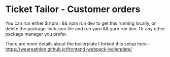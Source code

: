# Ticket Tailor - Customer orders

You can run either $ npm i && npm run dev to get this running locally, or delete the package-lock.json file and run yarn && yarn run dev. Or any other package manager you prefer.

There are more details about the boilerplate I forked this setup here - https://weareathlon.github.io/frontend-webpack-boilerplate/
